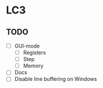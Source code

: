 # LC3

## TODO

- [ ] GUI-mode
  - [ ] Registers
  - [ ] Step
  - [ ] Memory
- [ ] Docs
- [ ] Disable line buffering on Windows
